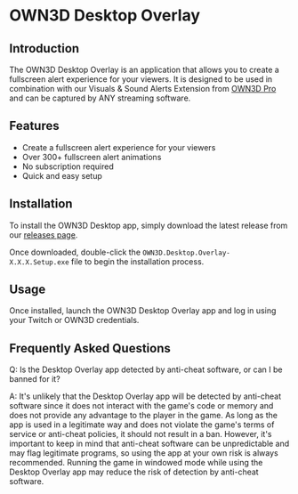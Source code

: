 # OWN3D Desktop Overlay

## Introduction

The OWN3D Desktop Overlay is an application that allows you to create a fullscreen alert experience for your viewers.
It is designed to be used in combination with our Visuals & Sound Alerts Extension
from [OWN3D Pro](https://www.own3d.tv/en/pro/) and can be captured by ANY streaming software.

## Features

- Create a fullscreen alert experience for your viewers
- Over 300+ fullscreen alert animations
- No subscription required
- Quick and easy setup

## Installation

To install the OWN3D Desktop app, simply download the latest release from our [releases page](https://github.com/own3d/desktop-overlay/releases/latest).

Once downloaded, double-click the `OWN3D.Desktop.Overlay-X.X.X.Setup.exe` file to begin the installation process.

## Usage

Once installed, launch the OWN3D Desktop Overlay app and log in using your Twitch or OWN3D credentials.

## Frequently Asked Questions

Q: Is the Desktop Overlay app detected by anti-cheat software, or can I be banned for it?

A: It's unlikely that the Desktop Overlay app will be detected by anti-cheat software since it does not interact with the game's code or memory and does not provide any advantage to the player in the game. As long as the app is used in a legitimate way and does not violate the game's terms of service or anti-cheat policies, it should not result in a ban. However, it's important to keep in mind that anti-cheat software can be unpredictable and may flag legitimate programs, so using the app at your own risk is always recommended. Running the game in windowed mode while using the Desktop Overlay app may reduce the risk of detection by anti-cheat software.
